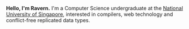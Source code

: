 **Hello, I'm Ravern.** I'm a Computer Science undergraduate at the [National University of Singapore](https://nus.edu.sg), interested in compilers, web technology and conflict-free replicated data types.